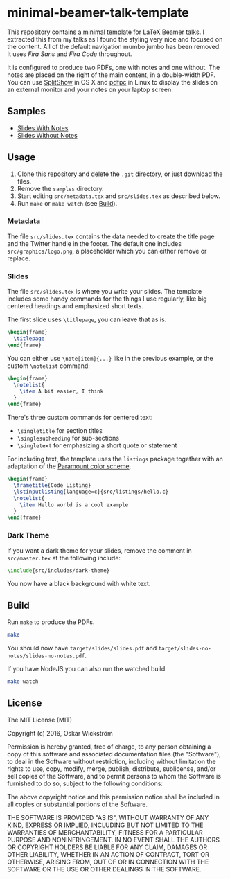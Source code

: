 # minimal-beamer-talk-template

This repository contains a minimal template for LaTeX Beamer talks. I extracted
this from my talks as I found the styling very nice and focused on the content.
All of the default navigation mumbo jumbo has been removed. It uses *Fira Sans*
and *Fira Code* throughout.

It is configured to produce two PDFs, one with notes and one without. The notes
are placed on the right of the main content, in a double-width PDF. You can use
[SplitShow](https://github.com/mpflanzer/splitshow) in OS X and
[pdfpc](https://pdfpc.github.io/) in Linux to display the slides on an external
monitor and your notes on your laptop screen.

## Samples

* [Slides With Notes](samples/slides.pdf)
* [Slides Without Notes](samples/slides-no-notes.pdf)

## Usage

1. Clone this repository and delete the `.git` directory, or just download the
  files.
1. Remove the `samples` directory.
1. Start editing `src/metadata.tex` and `src/slides.tex` as described below.
1. Run `make` or `make watch` (see [Build](#build)).

### Metadata

The file `src/slides.tex` contains the data needed to create the title page
and the Twitter handle in the footer. The default one includes
`src/graphics/logo.png`, a placeholder which you can either remove or replace.

### Slides

The file `src/slides.tex` is where you write your slides. The template includes
some handy commands for the things I use regularly, like big centered headings
and emphasized short texts.

The first slide uses `\titlepage`, you can leave that as is.


```latex
\begin{frame}
  \titlepage
\end{frame}
```

You can either use `\note[item]{...}` like in the previous example, or the
custom `\notelist` command:

```latex
\begin{frame}
  \notelist{
    \item A bit easier, I think
  }
\end{frame}
```

There's three custom commands for centered text:

* `\singletitle` for section titles
* `\singlesubheading` for sub-sections
* `\singletext` for emphasizing a short quote or statement

For including text, the template uses the `listings` package together with an
adaptation of the [Paramount color
scheme](https://wickstrom.tech/programming/2016/05/15/paramount-color-scheme-for-vim.html).

```latex
\begin{frame}
  \frametitle{Code Listing}
  \lstinputlisting[language=c]{src/listings/hello.c}
  \notelist{
    \item Hello world is a cool example
  }
\end{frame}
```

### Dark Theme

If you want a dark theme for your slides, remove the comment in `src/master.tex`
at the following include:

```latex
\include{src/includes/dark-theme}
```

You now have a black background with white text.

## Build

Run `make` to produce the PDFs.

```bash
make
```

You should now have `target/slides/slides.pdf` and
`target/slides-no-notes/slides-no-notes.pdf`.

If you have NodeJS you can also run the watched build:

```bash
make watch
```

## License

The MIT License (MIT)

Copyright (c) 2016, Oskar Wickström

Permission is hereby granted, free of charge, to any person obtaining a copy of
this software and associated documentation files (the "Software"), to deal in
the Software without restriction, including without limitation the rights to
use, copy, modify, merge, publish, distribute, sublicense, and/or sell copies
of the Software, and to permit persons to whom the Software is furnished to do
so, subject to the following conditions:

The above copyright notice and this permission notice shall be included in all
copies or substantial portions of the Software.

THE SOFTWARE IS PROVIDED "AS IS", WITHOUT WARRANTY OF ANY KIND, EXPRESS OR
IMPLIED, INCLUDING BUT NOT LIMITED TO THE WARRANTIES OF MERCHANTABILITY,
FITNESS FOR A PARTICULAR PURPOSE AND NONINFRINGEMENT. IN NO EVENT SHALL THE
AUTHORS OR COPYRIGHT HOLDERS BE LIABLE FOR ANY CLAIM, DAMAGES OR OTHER
LIABILITY, WHETHER IN AN ACTION OF CONTRACT, TORT OR OTHERWISE, ARISING FROM,
OUT OF OR IN CONNECTION WITH THE SOFTWARE OR THE USE OR OTHER DEALINGS IN THE
SOFTWARE.
